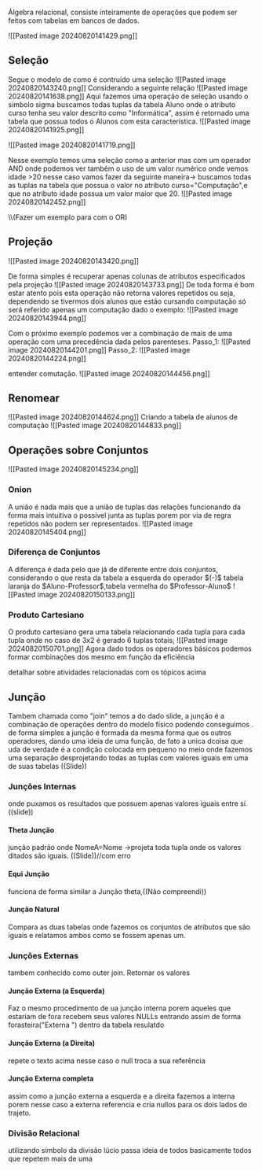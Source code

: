 Álgebra relacional, consiste inteiramente de operações que podem ser feitos com tabelas em bancos de dados.

![[Pasted image 20240820141429.png]]
<h2>Seleção</h2>
Segue o modelo de como é contruído uma seleção
![[Pasted image 20240820143240.png]]
Considerando a seguinte  relação 
![[Pasted image 20240820141638.png]]
Aqui fazemos uma operação de seleção  usando o simbolo sigma buscamos todas tuplas da tabela Aluno onde o atributo curso tenha seu valor descrito como "Informática", assim é retornado uma tabela que possua todos o Alunos com esta característica.
![[Pasted image 20240820141925.png]]

![[Pasted image 20240820141719.png]]

Nesse exemplo temos uma seleção como a anterior mas com um operador AND onde podemos ver também o uso de um valor numérico onde vemos idade >20 nesse caso vamos fazer da seguinte maneira->
buscamos todas as tuplas na tabela que possua o valor no atributo curso="Computação",e que no atributo idade possua um valor maior que 20.
![[Pasted image 20240820142452.png]]

\\\\(Fazer um exemplo para com o OR)
<h2>Projeção</h2>
![[Pasted image 20240820143420.png]]

De forma simples é recuperar apenas colunas de atributos especificados pela projeção
![[Pasted image 20240820143733.png]]
De toda forma é bom estar atento pois esta operação não retorna valores repetidos ou seja, dependendo se tivermos dois alunos que estão cursando computação só será referido apenas um computação dado o exemplo:
![[Pasted image 20240820143944.png]]

Com o próximo exemplo podemos ver a combinação de mais de uma operação com uma precedência dada pelos parenteses.
Passo_1:
![[Pasted image 20240820144201.png]]
Passo_2:
![[Pasted image 20240820144224.png]]

entender comutação.
![[Pasted image 20240820144456.png]]
<h2>Renomear</h2>
![[Pasted image 20240820144624.png]]
Criando a tabela de alunos de computação
![[Pasted image 20240820144833.png]]
<h2>Operações sobre Conjuntos</h2>
![[Pasted image 20240820145234.png]]
<h3>Onion</h3>
A união é nada mais que a união de tuplas das relações funcionando da forma mais intuitiva o possível junta as tuplas porem por via de regra repetidos não podem ser representados.
![[Pasted image 20240820145404.png]]

<h3>Diferença de Conjuntos</h3>
A diferença é dada pelo que já de diferente entre dois conjuntos, considerando o que resta da tabela a esquerda do operador $(-)$
tabela laranja do $Aluno-Professor$,tabela vermelha do $Professor-Aluno$
![[Pasted image 20240820150133.png]]

<h3>Produto Cartesiano</h3>
O produto cartesiano gera uma tabela relacionando cada tupla para cada tupla onde no caso de 3x2 é gerado 6 tuplas totais;
![[Pasted image 20240820150701.png]]
Agora dado todos os operadores básicos podemos formar combinações dos mesmo em função da eficiência

detalhar sobre atividades relacionadas com os tópicos acima
<h2>Junção</h2>

Tambem chamada como "join" temos a do dado slide, a junção é a combinação de operações dentro do modelo físico podendo conseguimos .
de forma simples a junção é formada da mesma forma que os outros operadores, dando uma ideia de uma função, 
de fato a unica dcoisa que uda de verdade é a condição colocada em pequeno no meio onde fazemos uma separação desprojetando todas as tuplas com valores iguais em uma de suas tabelas
((Slide))
<h3>Junções Internas</h3>
onde puxamos os resultados que possuem apenas valores iguais entre sí.
((slide))
<h4>Theta Junção</h4>
junção padrão onde NomeA=Nome 
->projeta toda tupla onde os valores ditados são iguais.
((Slide))//com erro 
<h4>Equi Junção</h4>
funciona de forma similar a Junção theta,((Não compreendi))
<h4>Junção Natural</h4>
Compara as duas tabelas onde fazemos os conjuntos de atributos que são iguais e relatamos ambos como se fossem apenas um. 
<h3>Junções Externas</h3>
tambem conhecido como outer join.
Retornar os valores 
<h4>Junção Externa (a Esquerda)</h4>
Faz o mesmo procedimento de ua junção interna porem aqueles que estariam de fora recebem seus valores NULLs entrando assim de forma forasteira("Externa ") dentro da tabela resulatdo


<h4>Junção Externa (a Direita)</h4>
repete o texto acima nesse caso o null troca a sua referência

<h4>Junção Externa completa</h4> 
assim como a junção externa a esquerda e a direita fazemos a interna porem nesse caso a externa referencia e cria nullos para os dois lados do trajeto.

<h3>Divisão Relacional</h3>
utilizando simbolo da divisão lúcio passa ideia de todos basicamente todos que repetem mais de uma  
